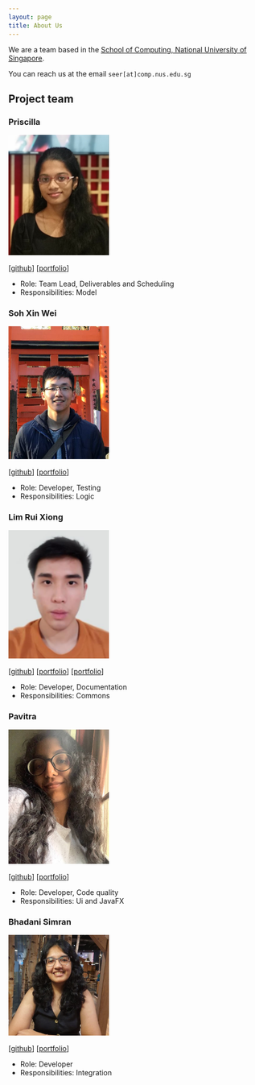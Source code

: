 ```yaml
---
layout: page
title: About Us
---
```


We are a team based in the [School of Computing, National University of Singapore](http://www.comp.nus.edu.sg).

You can reach us at the email `seer[at]comp.nus.edu.sg`

## Project team

### Priscilla

<img src="images/ppris.png" width="200px">

[[github](http://github.com/ppris)]
[[portfolio](team/ppris.md)]

* Role: Team Lead, Deliverables and Scheduling 
* Responsibilities: Model

### Soh Xin Wei

<img src="images/xiinweii98.png" width="200px">

[[github](http://github.com/xiinweii98)]
[[portfolio](team/xiinweii98.md)]

* Role: Developer, Testing
* Responsibilities: Logic

### Lim Rui Xiong

<img src="images/ruixiong2211.png" width="200px">

[[github](http://github.com/RuiXiong2211)] [[portfolio](team/RuiXiong2211)]
[[portfolio](team/ruixiong2211.md)]

* Role: Developer, Documentation
* Responsibilities: Commons

### Pavitra

<img src="images/pavz02.png" width="200px">

[[github](http://github.com/pavz02)]
[[portfolio](team/pavz02.md)]

* Role: Developer, Code quality
* Responsibilities: Ui and JavaFX

### Bhadani Simran

<img src="images/simran-bhadani3.png" width="200px">

[[github](http://github.com/simran-bhadani3)]
[[portfolio](team/simran-bhadani3)]

* Role: Developer
* Responsibilities: Integration
